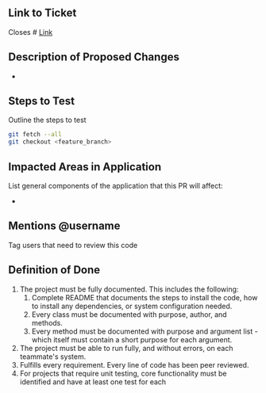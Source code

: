 ## Link to Ticket
Closes # [Link]()

## Description of Proposed Changes

- 

## Steps to Test

Outline the steps to test

```sh
git fetch --all
git checkout <feature_branch>
```



## Impacted Areas in Application

List general components of the application that this PR will affect:

*

## Mentions @username

Tag users that need to review this code

## Definition of Done

1. The project must be fully documented. This includes the following:
   1. Complete README that documents the steps to install the code, how to install any dependencies, or system configuration needed.
   1. Every class must be documented with purpose, author, and methods.
   1. Every method must be documented with purpose and argument list - which itself must contain a short purpose for each argument.
1. The project must be able to run fully, and without errors, on each teammate's system.
1. Fulfills every requirement.
Every line of code has been peer reviewed.
1. For projects that require unit testing, core functionality must be identified and have at least one test for each

